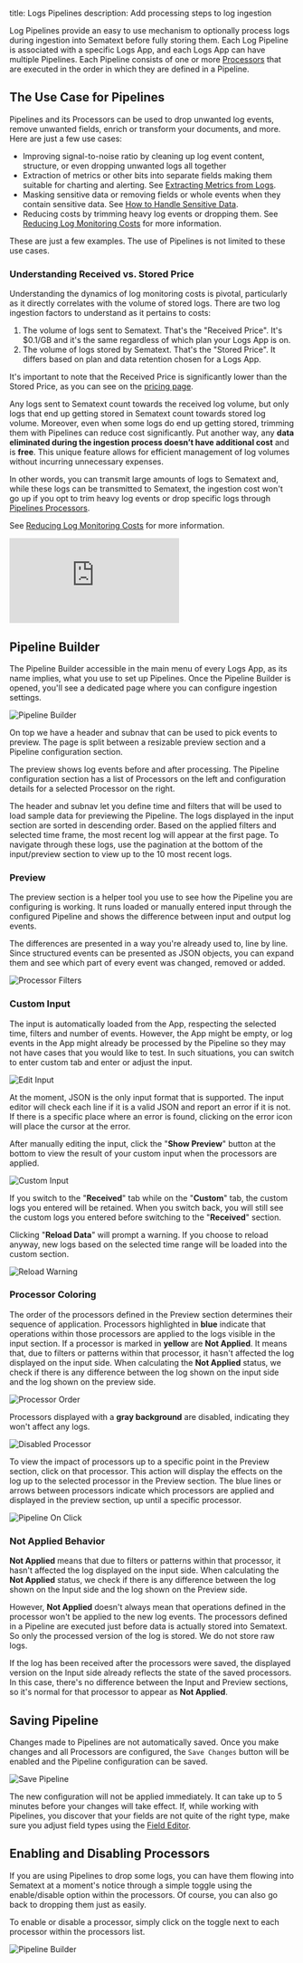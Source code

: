 title: Logs Pipelines
description: Add processing steps to log ingestion

Log Pipelines provide an easy to use mechanism to optionally process logs during ingestion into Sematext before fully storing them.  Each Log Pipeline is associated with a specific Logs App, and each Logs App can have multiple Pipelines.  Each Pipeline consists of one or more [Processors](../logs/processors-overview) that are executed in the order in which they are defined in a Pipeline.

## The Use Case for Pipelines

Pipelines and its Processors can be used to drop unwanted log events, remove unwanted fields, enrich or transform your documents, and more.  Here are just a few use cases:

- Improving signal-to-noise ratio by cleaning up log event content, structure, or even dropping unwanted logs all together
- Extraction of metrics or other bits into separate fields making them suitable for charting and alerting.  See [Extracting Metrics from Logs](extracting-metrics-and-insights-from-logs/).
- Masking sensitive data or removing fields or whole events when they contain sensitive data. See [How to Handle Sensitive Data](handle-sensitive-data-with-pipelines/).
- Reducing costs by trimming heavy log events or dropping them.  See [Reducing Log Monitoring Costs](reduce-costs-with-pipelines) for more information.

These are just a few examples.  The use of Pipelines is not limited to these use cases.

### Understanding Received vs. Stored Price

Understanding the dynamics of log monitoring costs is pivotal, particularly as it directly correlates with the volume of stored logs. There are two log ingestion factors to understand as it pertains to costs:

1. The volume of logs sent to Sematext.  That's the "Received Price".  It's $0.1/GB and it's the same regardless of which plan your Logs App is on.
2. The volume of logs stored by Sematext.  That's the "Stored Price".  It differs based on plan and data retention chosen for a Logs App.

It's important to note that the Received Price is significantly lower than the Stored Price, as you can see on the [pricing page](https://sematext.com/pricing/#logs).

Any logs sent to Sematext count towards the received log volume, but only logs that end up getting stored in Sematext count towards stored log volume.  Moreover, even when some logs do end up getting stored, trimming them with Pipelines can reduce cost significantly. Put another way, any **data eliminated during the ingestion process doesn’t have additional cost** and is **free**. This unique feature allows for efficient management of log volumes without incurring unnecessary expenses.

In other words, you can transmit large amounts of logs to Sematext and, while these logs can be transmitted to Sematext, the ingestion cost won't go up if you opt to trim heavy log events or drop specific logs through [Pipelines Processors](../logs/processors-overview).

See [Reducing Log Monitoring Costs](../logs/reduce-costs-with-pipelines) for more information.

<div class="video_container">
<iframe src="https://www.youtube.com/embed/DTX33iA7iDY" 
frameborder="0" allow="autoplay; encrypted-media" 
allowfullscreen class="video"></iframe>
</div>


## Pipeline Builder

The Pipeline Builder accessible in the main menu of every Logs App, as its name implies, what you use to set up Pipelines.  Once the Pipeline Builder is opened, you'll see a dedicated page where you can configure ingestion settings.

![Pipeline Builder](../images/logs/pipelines/pipeline-builder-saved.png)

On top we have a header and subnav that can be used to pick events to preview. The page is split between a resizable preview section and a Pipeline configuration section.

The preview shows log events before and after processing. The Pipeline configuration section has a list of Processors on the left and configuration details for a selected Processor on the right.

The header and subnav let you define time and filters that will be used to load sample data for previewing the Pipeline. The logs displayed in the input section are sorted in descending order. Based on the applied filters and selected time frame, the most recent log will appear at the first page. To navigate through these logs, use the pagination at the bottom of the input/preview section to view up to the 10 most recent logs.

### Preview

The preview section is a helper tool you use to see how the Pipeline you are configuring is working. It runs loaded or manually entered input through the configured Pipeline and shows the difference between input and output log events.

The differences are presented in a way you're already used to, line by line. Since structured events can be presented as JSON objects, you can expand them and see which part of every event was changed, removed or added.

![Processor Filters](../images/logs/pipelines/pipeline-preview.png)

### Custom Input

The input is automatically loaded from the App, respecting the selected time, filters and number of events. However, the App might be empty, or log events in the App might already be processed by the Pipeline so they may not have cases that you would like to test. In such situations, you can switch to enter custom tab and enter or adjust the input.

![Edit Input](../images/logs/pipelines/edit-input.png)

At the moment, JSON is the only input format that is supported. The input editor will check each line if it is a valid JSON and report an error if it is not. If there is a specific place where an error is found, clicking on the error icon will place the cursor at the error.

After manually editing the input, click the "**Show Preview**" button at the bottom to view the result of your custom input when the processors are applied.

![Custom Input](../images/logs/pipelines/custom-input.gif)

If you switch to the "**Received**" tab while on the "**Custom**" tab, the custom logs you entered will be retained. When you switch back, you will still see the custom logs you entered before switching to the "**Received**" section.

Clicking "**Reload Data**" will prompt a warning. If you choose to reload anyway, new logs based on the selected time range will be loaded into the custom section.

![Reload Warning](../images/logs/pipelines/reload-warning.png)

### Processor Coloring

The order of the processors defined in the Preview section determines their sequence of application. Processors highlighted in **blue** indicate that operations within those processors are applied to the logs visible in the input section. If a processor is marked in **yellow** are **Not Applied**. It means that, due to filters or patterns within that processor, it hasn't affected the log displayed on the input side. When calculating the **Not Applied** status, we check if there is any difference between the log shown on the input side and the log shown on the preview side.

![Processor Order](../images/logs/pipelines/processor-order.png)

Processors displayed with a **gray background** are disabled, indicating they won't affect any logs.

![Disabled Processor](../images/logs/pipelines/disabled-processor.png)


To view the impact of processors up to a specific point in the Preview section, click on that processor. This action will display the effects on the log up to the selected processor in the Preview section. The blue lines or arrows between processors indicate which processors are applied and displayed in the preview section, up until a specific processor.

![Pipeline On Click](../images/logs/pipelines/processor-on-click.png)

### Not Applied Behavior

**Not Applied** means that due to filters or patterns within that processor, it hasn't affected the log displayed on the input side. When calculating the **Not Applied** status, we check if there is any difference between the log shown on the Input side and the log shown on the Preview side.
 
However, **Not Applied** doesn't always mean that operations defined in the processor won't be applied to the new log events. The processors defined in a Pipeline are executed just before data is actually stored into Sematext. So only the processed version of the log is stored. We do not store raw logs.

If the log has been received after the processors were saved, the displayed version on the Input side already reflects the state of the saved processors. In this case, there's no difference between the Input and Preview sections, so it's normal for that processor to appear as **Not Applied**.


## Saving Pipeline
Changes made to Pipelines are not automatically saved. Once you make changes and all Processors are configured, the `Save Changes` button will be enabled and the Pipeline configuration can be saved.

![Save Pipeline](../images/logs/pipelines/save-pipeline.png)

The new configuration will not be applied immediately. It can take up to 5 minutes before your changes will take effect. If, while working with Pipelines, you discover that your fields are not quite of the right type, make sure you adjust field types using the [Field Editor](./fields/#field-editor).

## Enabling and Disabling Processors

If you are using Pipelines to drop some logs, you can have them flowing into Sematext at a moment's notice through a simple toggle using the enable/disable option within the processors.  Of course, you can also go back to dropping them just as easily.

To enable or disable a processor, simply click on the toggle next to each processor within the processors list.

![Pipeline Builder](../images/logs/pipelines/enable-disable-processors.gif)
